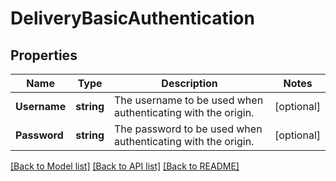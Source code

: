 # DeliveryBasicAuthentication

## Properties

Name | Type | Description | Notes
------------ | ------------- | ------------- | -------------
**Username** | **string** | The username to be used when authenticating with the origin. | [optional] 
**Password** | **string** | The password to be used when authenticating with the origin. | [optional] 

[[Back to Model list]](../README.md#documentation-for-models) [[Back to API list]](../README.md#documentation-for-api-endpoints) [[Back to README]](../README.md)


